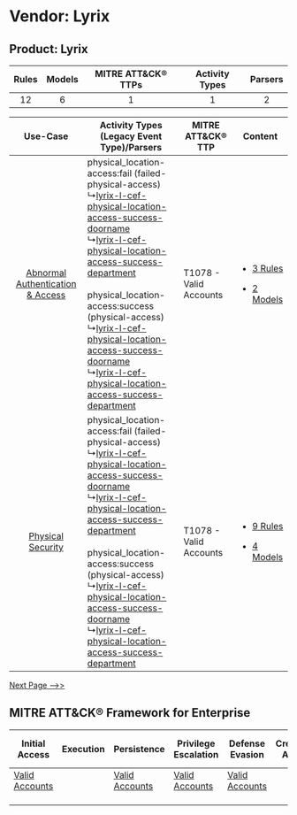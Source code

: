 Vendor: Lyrix
=============
Product: Lyrix
--------------
| Rules | Models | MITRE ATT&CK® TTPs | Activity Types | Parsers |
|:-----:|:------:|:------------------:|:--------------:|:-------:|
|  12   |   6    |         1          |       1        |    2    |

|    Use-Case    | Activity Types (Legacy Event Type)/Parsers    | MITRE ATT&CK® TTP          | Content    |
|:----:| ---- | ---- | ---- |
| [Abnormal Authentication & Access](../../../UseCases/uc_abnormal_authentication_&_access.md) |  physical_location-access:fail (failed-physical-access)<br> ↳[lyrix-l-cef-physical-location-access-success-doorname](Ps/pC_lyrixlcefphysicallocationaccesssuccessdoorname.md)<br> ↳[lyrix-l-cef-physical-location-access-success-department](Ps/pC_lyrixlcefphysicallocationaccesssuccessdepartment.md)<br><br> physical_location-access:success (physical-access)<br> ↳[lyrix-l-cef-physical-location-access-success-doorname](Ps/pC_lyrixlcefphysicallocationaccesssuccessdoorname.md)<br> ↳[lyrix-l-cef-physical-location-access-success-department](Ps/pC_lyrixlcefphysicallocationaccesssuccessdepartment.md)<br> | T1078 - Valid Accounts<br> | [<ul><li>3 Rules</li></ul><ul><li>2 Models</li></ul>](RM/r_m_lyrix_lyrix_Abnormal_Authentication_&_Access.md) |
|    [Physical Security](../../../UseCases/uc_physical_security.md)    |  physical_location-access:fail (failed-physical-access)<br> ↳[lyrix-l-cef-physical-location-access-success-doorname](Ps/pC_lyrixlcefphysicallocationaccesssuccessdoorname.md)<br> ↳[lyrix-l-cef-physical-location-access-success-department](Ps/pC_lyrixlcefphysicallocationaccesssuccessdepartment.md)<br><br> physical_location-access:success (physical-access)<br> ↳[lyrix-l-cef-physical-location-access-success-doorname](Ps/pC_lyrixlcefphysicallocationaccesssuccessdoorname.md)<br> ↳[lyrix-l-cef-physical-location-access-success-department](Ps/pC_lyrixlcefphysicallocationaccesssuccessdepartment.md)<br> | T1078 - Valid Accounts<br> | [<ul><li>9 Rules</li></ul><ul><li>4 Models</li></ul>](RM/r_m_lyrix_lyrix_Physical_Security.md)    |
[Next Page -->>](2_ds_lyrix_lyrix.md)

MITRE ATT&CK® Framework for Enterprise
--------------------------------------
| Initial Access                                                      | Execution | Persistence                                                         | Privilege Escalation                                                | Defense Evasion                                                     | Credential Access | Discovery | Lateral Movement | Collection | Command and Control | Exfiltration | Impact |
| ------------------------------------------------------------------- | --------- | ------------------------------------------------------------------- | ------------------------------------------------------------------- | ------------------------------------------------------------------- | ----------------- | --------- | ---------------- | ---------- | ------------------- | ------------ | ------ |
| [Valid Accounts](https://attack.mitre.org/techniques/T1078)<br><br> |           | [Valid Accounts](https://attack.mitre.org/techniques/T1078)<br><br> | [Valid Accounts](https://attack.mitre.org/techniques/T1078)<br><br> | [Valid Accounts](https://attack.mitre.org/techniques/T1078)<br><br> |                   |           |                  |            |                     |              |        |
